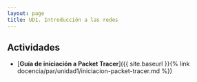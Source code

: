 ```yaml
---
layout: page
title: UD1. Introducción a las redes
---
```




## Actividades
* [**Guía de iniciación a Packet Tracer**]({{ site.baseurl }}{% link docencia/par/unidad1/iniciacion-packet-tracer.md %})